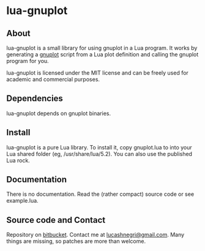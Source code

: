 # lua-gnuplot

## About

lua-gnuplot is a small library for using gnuplot in a Lua program. It works by
generating a [gnuplot][1] script from a Lua plot definition and calling the
gnuplot program for you.

lua-gnuplot is licensed under the MIT license and can be freely used for
academic and commercial purposes.

## Dependencies

lua-gnuplot depends on gnuplot binaries.

## Install

lua-gnuplot is a pure Lua library. To install it, copy gnuplot.lua to into your
Lua shared folder (eg, /usr/share/lua/5.2). You can also use the published
Lua rock.

## Documentation

There is no documentation. Read the (rather compact) source code or see
example.lua.

## Source code and Contact

Repository on [bitbucket][2].
Contact me at lucashnegri@gmail.com.
Many things are missing, so patches are more than welcome.

[1]: http://www.gnuplot.info
[2]: https://bitbucket.org/lucashnegri/lua-gnuplot
